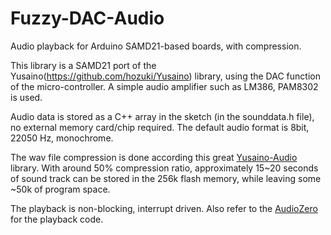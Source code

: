 # Fuzzy-DAC-Audio
Audio playback for Arduino SAMD21-based boards, with compression.

This library is a SAMD21 port of the Yusaino(https://github.com/hozuki/Yusaino) library, using the DAC function of the micro-controller. A simple audio amplifier such as LM386, PAM8302 is used.

Audio data is stored as a C++ array in the sketch (in the sounddata.h file), no external memory card/chip required. The default audio format is 8bit, 22050 Hz, monochrome.

The wav file compression is done according this great [Yusaino-Audio](https://github.com/hozuki/yusaino-audio) library. With around 50% compression ratio, approximately 15~20 seconds of sound track can be stored in the 256k flash memory, while leaving some ~50k of program space.

The playback is non-blocking, interrupt driven. Also refer to the [AudioZero](https://github.com/arduino-libraries/AudioZero/blob/master/src/AudioZero.cpp) for the playback code.
